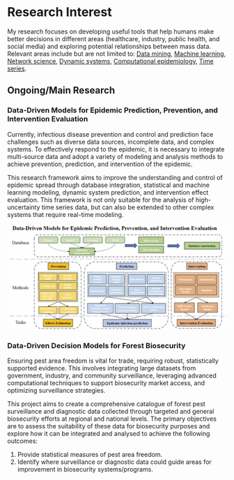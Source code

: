 # Research Interest

My research focuses on developing useful tools that help humans make better decisions in different areas (healthcare, industry, public health, and social media) and exploring potential relationships between mass data. Relevant areas include but are not limited to: [Data mining](https://en.wikipedia.org/wiki/Data_mining), [Machine learning](https://en.wikipedia.org/wiki/Machine_learning), [Network science](https://en.wikipedia.org/wiki/Network_science), [Dynamic systems](), [Computational epidemiology](https://en.wikipedia.org/wiki/Computational_epidemiology), [Time series](https://en.wikipedia.org/wiki/Time_series).

## Ongoing/Main Research

### Data-Driven Models for Epidemic Prediction, Prevention, and Intervention Evaluation

Currently, infectious disease prevention and control and prediction face challenges such as diverse data sources, incomplete data, and complex systems. To effectively respond to the epidemic, it is necessary to integrate multi-source data and adopt a variety of modeling and analysis methods to achieve prevention, prediction, and intervention of the epidemic.

This research framework aims to improve the understanding and control of epidemic spread through database integration, statistical and machine learning modeling, dynamic system prediction, and intervention effect evaluation. This framework is not only suitable for the analysis of high-uncertainty time series data, but can also be extended to other complex systems that require real-time modeling.

![Epidemic Framework](img/interest/epi_framework.png)

### Data-Driven Decision Models for Forest Biosecurity

Ensuring pest area freedom is vital for trade, requiring robust, statistically supported evidence. This involves integrating large datasets from government, industry, and community surveillance, leveraging advanced computational techniques to support biosecurity market access, and optimizing surveillance strategies.

This project aims to create a comprehensive catalogue of forest pest surveillance and diagnostic data collected through targeted and general biosecurity efforts at regional and national levels. The primary objectives are to assess the suitability of these data for biosecurity purposes and explore how it can be integrated and analysed to achieve the following outcomes:

1. Provide statistical measures of pest area freedom.
2. Identify where surveillance or diagnostic data could guide areas for improvement in biosecurity systems/programs.
